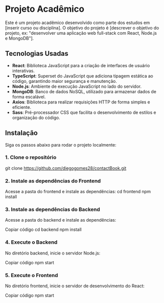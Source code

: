 # Projeto Acadêmico

Este é um projeto acadêmico desenvolvido como parte dos estudos em [inserir curso ou disciplina]. O objetivo do projeto é [descrever o objetivo do projeto, ex: "desenvolver uma aplicação web full-stack com React, Node.js e MongoDB"].

## Tecnologias Usadas

- **React**: Biblioteca JavaScript para a criação de interfaces de usuário interativas.
- **TypeScript**: Superset do JavaScript que adiciona tipagem estática ao código, garantindo maior segurança e manutenção.
- **Node.js**: Ambiente de execução JavaScript no lado do servidor.
- **MongoDB**: Banco de dados NoSQL, utilizado para armazenar dados de forma escalável.
- **Axios**: Biblioteca para realizar requisições HTTP de forma simples e eficiente.
- **Sass**: Pré-processador CSS que facilita o desenvolvimento de estilos e organização do código.

## Instalação

Siga os passos abaixo para rodar o projeto localmente:

### 1. Clone o repositório
git clone https://github.com/diegogomes28/contactBook.git

### 2. Instale as dependências do Frontend
Acesse a pasta do frontend e instale as dependências:
cd frontend
npm install

### 3. Instale as dependências do Backend
Acesse a pasta do backend e instale as dependências:

Copiar código
cd backend
npm install

### 4. Execute o Backend
No diretório backend, inicie o servidor Node.js:

Copiar código
npm start

### 5. Execute o Frontend
No diretório frontend, inicie o servidor de desenvolvimento do React:

Copiar código
npm start

